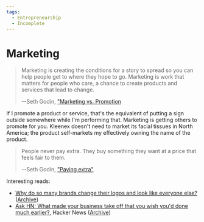 ```yaml
---
tags:
  - Entrepreneurship
  - Incomplete
---
```

# Marketing

> Marketing is creating the conditions for a story to spread so you can help
> people get to where they hope to go. Marketing is work that matters for people
> who care, a chance to create products and services that lead to change.
>
> --Seth Godin, ["Marketing vs.
> Promotion](https://seths.blog/2022/06/marketing-vs-promotion/)

If I promote a product or service, that's the equivalent of putting a sign
outside somewhere while I'm performing that. Marketing is getting others to
promote for you. Kleenex doesn't need to market its facial tissues in North
America; the product self-markets my effectively owning the name of the product.

> People never pay extra. They buy something they want at a price that feels
> fair to them.
>
> --Seth Godin, ["Paying extra"](https://seths.blog/2022/06/paying-extra/)

Interesting reads:

- [Why do so many brands change their logos and look like everyone
  else?](https://velvetshark.com/articles/why-do-brands-change-their-logos-and-look-like-everyone-else)
  ([Archive](https://archive.ph/3sNvf))
- [Ask HN: What made your business take off that you wish you'd done much earlier?](https://news.ycombinator.com/item?id=30329762), Hacker News ([Archive](https://archive.ph/lbwtV))
